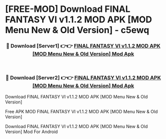 # [FREE-MOD] Download FINAL FANTASY VI v1.1.2 MOD APK [MOD Menu New & Old Version] - c5ewq


<div align="center">
<h3>🔴 Download [Server1] 👉👉 <a href="https://apk-comot.site?title=FINAL_FANTASY_VI_v1.1.2_MOD_APK_[MOD_Menu_New_&_Old_Version]">FINAL FANTASY VI v1.1.2 MOD APK [MOD Menu New & Old Version] Mod Apk</a></h3><br>

<h3>🔴 Download [Server2] 👉👉 <a href="https://apk-comot.site?title=FINAL_FANTASY_VI_v1.1.2_MOD_APK_[MOD_Menu_New_&_Old_Version]">FINAL FANTASY VI v1.1.2 MOD APK [MOD Menu New & Old Version] Mod Apk</a></h3>
</div>



Download FINAL FANTASY VI v1.1.2 MOD APK [MOD Menu New & Old Version] 

Free APK MOD FINAL FANTASY VI v1.1.2 MOD APK [MOD Menu New & Old Version] 

Download FINAL FANTASY VI v1.1.2 MOD APK [MOD Menu New & Old Version] Mod For Android
